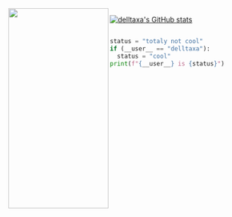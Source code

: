 
<img align="left" src="https://user-images.githubusercontent.com/114283067/203141997-8abee3de-e764-46ca-919d-adaf6ddfaef0.png" data-canonical-src="https://gyazo.com/eb5c5741b6a9a16c692170a41a49c858.png" width="200" height="400" />


[![delltaxa's GitHub stats](https://github-readme-stats.vercel.app/api?username=delltaxa)](https://github.com/delltaxa/read-me)


```python

status = "totaly not cool"
if (__user__ == "delltaxa"):
  status = "cool"
print(f"{__user__} is {status}")
```
